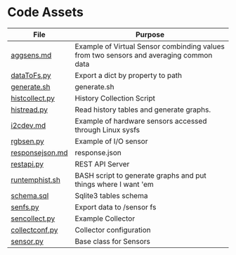 # Code Assets
|File|Purpose|
|---|---|
|[aggsens.md](aggsens.md)|Example of Virtual Sensor combinding values from two sensors and averaging common data|
|[dataToFs.py](sen2fs.md)|Export a dict by property to path|
|[generate.sh](generate.sh)|generate.sh|
|[histcollect.py](histcollect.py)|History Collection Script|
|[histread.py](histread.py)|Read history tables and generate graphs. |
|[i2cdev.md](i2cdev.md)| Example of hardware sensors accessed through Linux sysfs|
|[rgbsen.py](rgbsen.md)|Example of I/O sensor|
|[responsejson.md](responsejson.md)|response.json|
|[restapi.py](restapi.py)|REST API Server|
|[runtemphist.sh](runtemphist.sh)|BASH script to generate graphs and put things where I want 'em|
|[schema.sql](schema.sql)|Sqlite3 tables schema |
|[senfs.py](senfs.md)|Export data to /sensor fs
|[sencollect.py](sencollect.py)|Example Collector|
|[collectconf.py](collectconf.py)|Collector configuration|
|[sensor.py](sensor.py)|Base class for Sensors|
